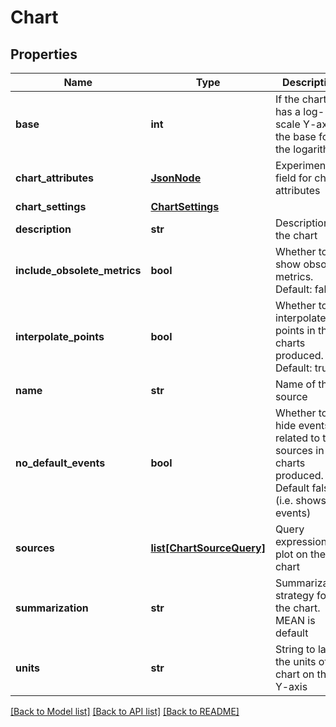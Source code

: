 # Chart

## Properties
Name | Type | Description | Notes
------------ | ------------- | ------------- | -------------
**base** | **int** | If the chart has a log-scale Y-axis, the base for the logarithms | [optional] 
**chart_attributes** | [**JsonNode**](JsonNode.md) | Experimental field for chart attributes | [optional] 
**chart_settings** | [**ChartSettings**](ChartSettings.md) |  | [optional] 
**description** | **str** | Description of the chart | [optional] 
**include_obsolete_metrics** | **bool** | Whether to show obsolete metrics.  Default: false | [optional] 
**interpolate_points** | **bool** | Whether to interpolate points in the charts produced. Default: true | [optional] 
**name** | **str** | Name of the source | 
**no_default_events** | **bool** | Whether to hide events related to the sources in the charts produced. Default false (i.e. shows events) | [optional] 
**sources** | [**list[ChartSourceQuery]**](ChartSourceQuery.md) | Query expression to plot on the chart | 
**summarization** | **str** | Summarization strategy for the chart.  MEAN is default | [optional] 
**units** | **str** | String to label the units of the chart on the Y-axis | [optional] 

[[Back to Model list]](../README.md#documentation-for-models) [[Back to API list]](../README.md#documentation-for-api-endpoints) [[Back to README]](../README.md)


